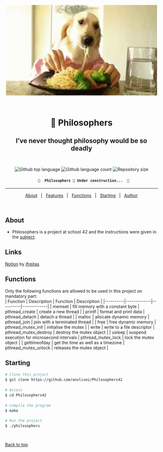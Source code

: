 <div align="center" id="top"> 
  <img src="./.github/app.gif" alt="Gh_philosophers" />

  &#xa0;

</div>

<h1 align="center"> 🍝 Philosophers </h1>

<h2 align="center">I’ve never thought philosophy would be so deadly </h2>
<br>
<p align="center">

  <img alt="Github top language" src="https://img.shields.io/github/languages/top/anolivei/Philosophers42?color=3de069">

  <img alt="Github language count" src="https://img.shields.io/github/languages/count/anolivei/Philosophers42?color=3de069">

  <img alt="Repository size" src="https://img.shields.io/github/repo-size/anolivei/Philosophers42?color=3de069">

</p>

<h4 align="center">

	  🚧  Philosophers 🍝 Under construction...  🚧

</h4> 

<hr>

<p align="center">
  <a href="#about">About</a> &#xa0; | &#xa0; 
  <a href="#lenks">Features</a> &#xa0; | &#xa0;
  <a href="#functions">Functions</a> &#xa0; | &#xa0;
  <a href="#starting">Starting</a> &#xa0; | &#xa0;
  <a href="https://github.com/anolivei" target="_blank">Author</a>
</p>

<br>

## About ##

-  Philosophers is a project at school 42 and the instructions were given in the [subject](https://github.com/anolivei/Philosophers42/blob/main/subject.pdf).


## Links ##
[Notion](https://www.notion.so/Philosophers-2b872948598e4f0cba91c66d8b5ba821) by [jfreitas](https://github.com/joycemacksuele)

## Functions ##

Only the following functions are allowed to be used in this project on mandatory part:<br>
| Function | Description | Function | Description |
|----------|-------------|----------|-------------|
| memset | fill memory with a constant byte | pthread_create | create a new thread |
| printf | format and print data | pthread_detach | detach a thread |
| malloc | allocate dynamic memory | pthread_join | join with a terminated thread |
| free | free dynamic memory | pthread_mutex_init | initialise the mutex |
| write | write to a file descriptor | pthread_mutex_destroy | destroy the mutex object |
| usleep | suspend execution for microsecond intervals | pthread_mutex_lock | lock the mutex object |
| gettimeofday |  get the time as well as a timezone | pthread_mutex_unlock | releases the mutex object |

## Starting ##

```bash
# Clone this project
$ git clone https://github.com/anolivei/Philosophers42

# Access
$ cd Philosophers42

# Compile the program
$ make

# Run the project
$ ./philosophers

```

&#xa0;

<a href="#top">Back to top</a>
